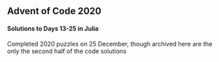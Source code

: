 ## Advent of Code 2020 

#### Solutions to Days 13-25 in Julia

Completed 2020 puzzles on 25 December, though archived here are the only the second half of the code solutions
